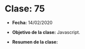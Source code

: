 # Clase: 75

- **Fecha:** 14/02/2020
- **Objetivo de la clase:** Javascript.
- **Resumen de la clase:**

  >
